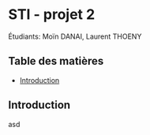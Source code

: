# STI - projet 2

Étudiants: Moïn DANAI, Laurent THOENY

## Table des matières

- [Introduction](#introduction)

## Introduction

asd
